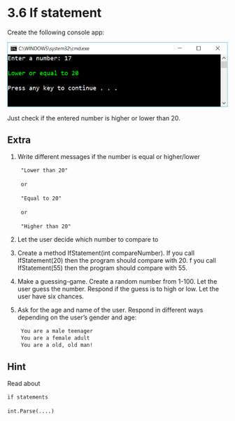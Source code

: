 ﻿# 3.6 If statement 

Create the following console app:

![48](Images/48.png)

Just check if the entered number is higher or lower than 20.

## Extra

1. Write different messages if the number is equal or higher/lower

	    "Lower than 20"

        or 

	    "Equal to 20"

        or

        "Higher than 20"

2. Let the user decide which number to compare to

3. Create a method IfStatement(int compareNumber). If you call IfStatement(20) then the program should compare with 20. f you call IfStatement(55) then the program should compare with 55.

4. Make a guessing-game. Create a random number from 1-100. Let the user guess the number. Respond if the guess is to high or low. Let the user have six chances.

5. Ask for the age and name of the user. Respond in different ways depending on the user’s  gender and age:

	    You are a male teenager
	    You are a female adult
	    You are a old, old man!

## Hint

Read about

    if statements

    int.Parse(....)

    